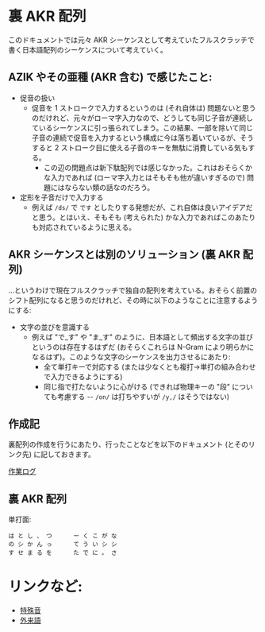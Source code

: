# 裏 AKR 配列

このドキュメントでは元々 AKR シーケンスとして考えていたフルスクラッチで書く日本語配列のシーケンスについて考えていく。

## AZIK やその亜種 (AKR 含む) で感じたこと:

* 促音の扱い
    * 促音を 1 ストロークで入力するというのは (それ自体は) 問題ないと思うのだけれど、元々がローマ字入力なので、どうしても同じ子音が連続しているシーケンスに引っ張られてしまう。この結果、一部を除いて同じ子音の連続で促音を入力するという構成に今は落ち着いているが、そうすると 2 ストローク目に使える子音のキーを無駄に消費している気もする。
        * この辺の問題点は新下駄配列では感じなかった。これはおそらくかな入力であれば (ローマ字入力とはそもそも他が違いすぎるので) 問題にはならない類の話なのだろう。
* 定形を子音だけで入力する
    * 例えば `/ds/` で `です` としたりする発想だが、これ自体は良いアイデアだと思う。とはいえ、そもそも (考えられた) かな入力であればこのあたりも対応されているように思える。

## AKR シーケンスとは別のソリューション (裏 AKR 配列)

…というわけで現在フルスクラッチで独自の配列を考えている。おそらく前置のシフト配列になると思うのだけれど、その時に以下のようなことに注意するようにする: 

* 文字の並びを意識する
    * 例えば "で_す" や "ま_す" のように、日本語として頻出する文字の並びというのは存在するはずだ (おそらくこれらは N-Gram により明らかになるはず)。このような文字のシーケンスを出力させるにあたり:
        * 全て単打キーで対応する (または少なくとも複打→単打の組み合わせで入力できるようにする)
        * 同じ指で打たないように心がける (できれば物理キーの "段" についても考慮する -- `/on/` は打ちやすいが `/y,/` はそうではない)

## 作成記

裏配列の作成を行うにあたり、行ったことなどを以下のドキュメント (とそのリンク先) に記しておきます。

[作業ログ](development_log/README.md)

## 裏 AKR 配列

単打面:
```
は と し 、 つ      ー く こ が な
の シ か ん っ      て う い シ シ
す せ ま る を      た で に 。 さ
```

# リンクなど:

* [特殊音](https://green.adam.ne.jp/roomazi/tokusyuon.html)
* [外来語](https://ja.wikipedia.org/wiki/%E5%A4%96%E6%9D%A5%E8%AA%9E)


